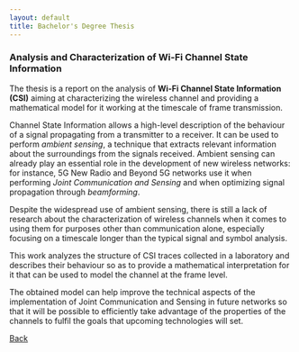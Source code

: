 ```yaml
---
layout: default
title: Bachelor's Degree Thesis
---
```


### Analysis and Characterization of Wi-Fi Channel State Information

The thesis is a report on the analysis of **Wi-Fi Channel State Information (CSI)** aiming at characterizing the wireless channel and providing a mathematical model for it working at the timescale of frame transmission.

Channel State Information allows a high-level description of the behaviour of a signal propagating from a transmitter to a receiver. It can be used to perform _ambient sensing_, a technique that extracts relevant information about the surroundings from the signals received. Ambient sensing can already play an essential role in the development of new wireless networks: for instance, 5G New Radio and Beyond 5G networks use it when performing _Joint Communication and Sensing_ and when optimizing signal propagation through _beamforming_.

Despite the widespread use of ambient sensing, there is still a lack of research about the characterization of wireless channels when it comes to using them for purposes other than communication alone, especially focusing on a timescale longer than the typical signal and symbol analysis.

This work analyzes the structure of CSI traces collected in a laboratory and describes their behaviour so as to provide a mathematical interpretation for it that can be used to model the channel at the frame level.

The obtained model can help improve the technical aspects of the implementation of Joint Communication and Sensing in future networks so that it will be possible to efficiently take advantage of the properties of the channels to fulfil the goals that upcoming technologies will set.

[Back](../)
